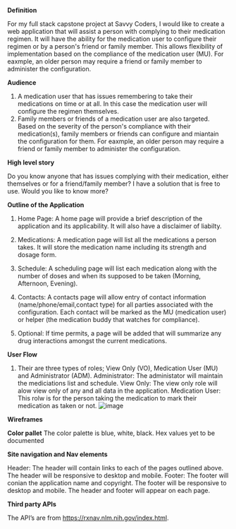 **Definition**  

For my full stack capstone project at Savvy Coders, I would like to create a web application that will assist a person with complying to their medication regimen.
It will have the ability for the medication user to configure their regimen or by a person's friend or family member.  This allows flexibility of implementation based on the 
compliance of the medication user (MU).  For eaxmple, an older person may require a friend or family member to administer the configuration.

**Audience**
1. A medication user that has issues remembering to take their medications on time or at all. In this case the medication user will configure the regimen themselves.
2. Family members or friends of a medication user are also targeted. Based on the severity of the person's compliance with their medication(s), family members or friends can configure and miantain the configuration for them.  For eaxmple, an older person may require a friend or family member to administer the configuration.

**High level story**

Do you know anyone that has issues complying with their medication, either themselves or for a friend/family member? I have a solution that is free to use. Would you like to know more?

**Outline of the Application**
1. Home Page:
A home page will provide a brief description of the application and its applicability.  It will also have a disclaimer of liabilty.

2. Medications:
A medication page will list all the medications a person takes.  It will store the medication name including its strength and dosage form.

3. Schedule:
A scheduling page will list each medication along with the number of doses and when its supposed to be taken (Morning, Afternoon, Evening).

4. Contacts:
A contacts page will allow entry of contact information (name/phone/email,contact type) for all parties associated with the configuration.  Each contact will be marked as the MU (medication user) or helper (the medication buddy that watches for compliance). 

5. Optional:
If time permits, a page will be added that will summarize any drug interactions amongst the current medications.

**User Flow**
1. Their are three types of roles; View Only (VO), Medication User (MU) and Administrator (ADM).
     Administrator:  The administator will maintain the mediciations list and schedule.
     View Only:  The view only role will alow view only of any and all data in the application.
     Medication User:  This rolw is for the person taking the medication to mark their medication as taken or not.
![image](https://user-images.githubusercontent.com/38501742/131365244-bfc9ee73-fc11-41d2-b0cb-af781bcea645.png)


**Wireframes**  


**Color pallet**
The color palette is blue, white, black. Hex values yet to be documented

**Site navigation and Nav elements**  

Header:
  The header will contain links to each of the pages outlined above. The header will be responsive to desktop and mobile.
Footer:
   The footer will conian the application name and copyright. The footer will be responsive to desktop and mobile.
The header and footer will appear on each page.

**Third party APIs**

The API’s are from https://rxnav.nlm.nih.gov/index.html.

